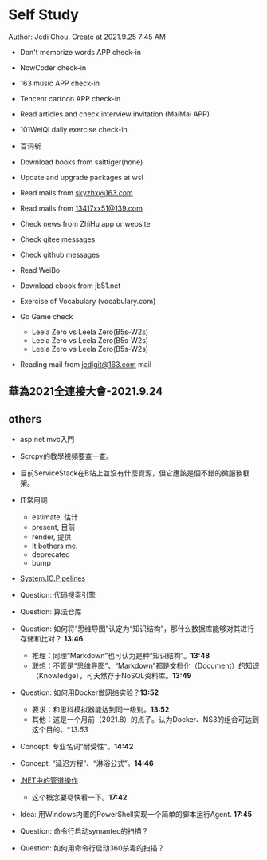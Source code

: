 # Self Study

Author: Jedi Chou, Create at 2021.9.25 7:45 AM

* Don't memorize words APP check-in
* NowCoder check-in
* 163 music APP check-in
* Tencent cartoon APP check-in
* Read articles and check interview invitation (MaiMai APP)
* 101WeiQi daily exercise check-in
* 百词斩

* Download books from salttiger(none)
* Update and upgrade packages at wsl
* Read mails from skyzhx@163.com
* Read mails from 13417xx51@139.com
* Check news from ZhiHu app or website
* Check gitee messages
* Check github messages
* Read WeiBo
* Download ebook from jb51.net
* Exercise of Vocabulary (vocabulary.com)

* Go Game check
  * Leela Zero vs Leela Zero(B5s-W2s)
  * Leela Zero vs Leela Zero(B5s-W2s)
  * Leela Zero vs Leela Zero(B5s-W2s)
* Reading mail from jedigit@163.com mail

## 華為2021全連接大會-2021.9.24

## others

* asp.net mvc入門
* Scrcpy的教學視頻要查一查。
* 目前ServiceStack在B站上並沒有什麼資源，但它應該是個不錯的微服務框架。
* IT常用詞
  * estimate, 估计
  * present, 目前
  * render, 提供
  * It bothers me.
  * deprecated
  * bump
* [System.IO.Pipelines](https://docs.microsoft.com/zh-cn/dotnet/standard/io/pipelines)
* Question: 代码搜索引擎
* Question: 算法仓库

* Question: 如何将“思维导图”认定为“知识结构”，那什么数据库能够对其进行存储和比对？ **13:46**
  * 推理：同理“Markdown”也可认为是种“知识结构”。**13:48**
  * 联想：不管是“思维导图”、“Markdown”都是文档化（Document）的知识（Knowledge），可天然存于NoSQL资料库。**13:49**

* Question: 如何用Docker做网络实验？**13:52**
  * 要求：和思科模拟器能达到同一级别。**13:52**
  * 其他：这是一个月前（2021.8）的点子。认为Docker、NS3的组合可达到这个目的。**13:53*
* Concept: 专业名词“耐受性”。**14:42**
* Concept: “延迟方程”、“淋浴公式”。**14:46**
* [.NET中的管道操作](https://docs.microsoft.com/zh-cn/dotnet/standard/io/pipe-operations)
  * 这个概念要尽快看一下。**17:42**
* Idea: 用Windows内置的PowerShell实现一个简单的脚本运行Agent. **17:45**
* Question: 命令行启动symantec的扫描？
* Question: 如何用命令行启动360杀毒的扫描？
